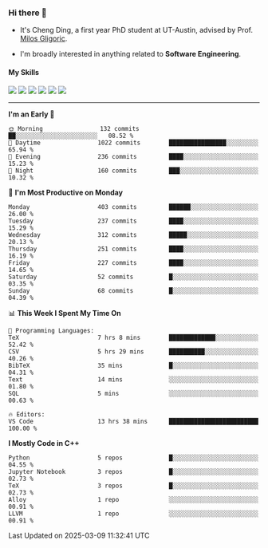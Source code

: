 ### Hi there 👋

* It's Cheng Ding, a first year PhD student at UT-Austin, advised by Prof. [Milos Gligoric](https://users.ece.utexas.edu/~gligoric/).

* I'm broadly interested in anything related to **Software Engineering**.

#### My Skills

![](https://img.shields.io/badge/C++-65318e?logo=cplusplus&logoColor=fff)
![](https://img.shields.io/badge/Python-3e74a2?logo=python&logoColor=fff)
![](https://img.shields.io/badge/C-5654a2?logo=c&logoColor=fff)
![](https://img.shields.io/badge/Go-00aaff?logo=go&logoColor=fff)
![](https://img.shields.io/badge/Docker-0088ff?logo=docker&logoColor=fff)
![](https://img.shields.io/badge/Apache-D22128?logo=apache&logoColor=fff)

---
<!--START_SECTION:waka-->
**I'm an Early 🐤** 

```text
🌞 Morning                132 commits         ██░░░░░░░░░░░░░░░░░░░░░░░   08.52 % 
🌆 Daytime                1022 commits        ████████████████░░░░░░░░░   65.94 % 
🌃 Evening                236 commits         ████░░░░░░░░░░░░░░░░░░░░░   15.23 % 
🌙 Night                  160 commits         ███░░░░░░░░░░░░░░░░░░░░░░   10.32 % 
```
📅 **I'm Most Productive on Monday** 

```text
Monday                   403 commits         ██████░░░░░░░░░░░░░░░░░░░   26.00 % 
Tuesday                  237 commits         ████░░░░░░░░░░░░░░░░░░░░░   15.29 % 
Wednesday                312 commits         █████░░░░░░░░░░░░░░░░░░░░   20.13 % 
Thursday                 251 commits         ████░░░░░░░░░░░░░░░░░░░░░   16.19 % 
Friday                   227 commits         ████░░░░░░░░░░░░░░░░░░░░░   14.65 % 
Saturday                 52 commits          █░░░░░░░░░░░░░░░░░░░░░░░░   03.35 % 
Sunday                   68 commits          █░░░░░░░░░░░░░░░░░░░░░░░░   04.39 % 
```


📊 **This Week I Spent My Time On** 

```text
💬 Programming Languages: 
TeX                      7 hrs 8 mins        █████████████░░░░░░░░░░░░   52.42 % 
CSV                      5 hrs 29 mins       ██████████░░░░░░░░░░░░░░░   40.26 % 
BibTeX                   35 mins             █░░░░░░░░░░░░░░░░░░░░░░░░   04.31 % 
Text                     14 mins             ░░░░░░░░░░░░░░░░░░░░░░░░░   01.80 % 
SQL                      5 mins              ░░░░░░░░░░░░░░░░░░░░░░░░░   00.63 % 

🔥 Editors: 
VS Code                  13 hrs 38 mins      █████████████████████████   100.00 % 
```

**I Mostly Code in C++** 

```text
Python                   5 repos             █░░░░░░░░░░░░░░░░░░░░░░░░   04.55 % 
Jupyter Notebook         3 repos             █░░░░░░░░░░░░░░░░░░░░░░░░   02.73 % 
TeX                      3 repos             █░░░░░░░░░░░░░░░░░░░░░░░░   02.73 % 
Alloy                    1 repo              ░░░░░░░░░░░░░░░░░░░░░░░░░   00.91 % 
LLVM                     1 repo              ░░░░░░░░░░░░░░░░░░░░░░░░░   00.91 % 
```




 Last Updated on 2025-03-09 11:32:41 UTC
<!--END_SECTION:waka-->

